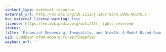 ```yaml
---
content_type: external-resource
external_url: http://dx.doi.org/10.1111/j.1467-937X.2006.00376.x
has_external_license_warning: true
license: https://en.wikipedia.org/wiki/All_rights_reserved
status: ''
title: 'Financial Deepening, Inequality, and Growth: A Model-Based Quantitative Evaluation'
uid: 530dbeaf-bf90-40b6-8cfc-a87f38e9f197
wayback_url: ''
---
```


